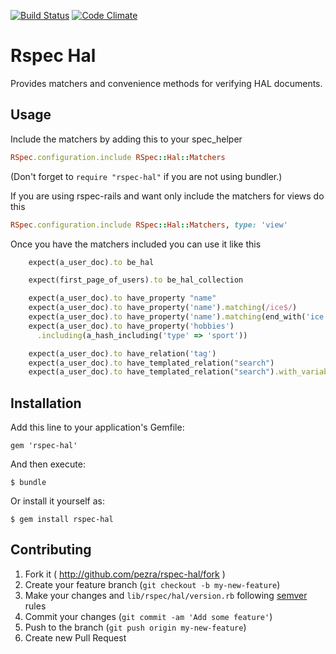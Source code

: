 [![Build Status](https://travis-ci.org/pezra/rspec-hal.png?branch=master)](https://travis-ci.org/pezra/rspec-hal)
[![Code Climate](https://codeclimate.com/github/pezra/rspec-hal.png)](https://codeclimate.com/github/pezra/rspec-hal)

# Rspec Hal

Provides matchers and convenience methods for verifying HAL documents.

## Usage

Include the matchers by adding this to your spec_helper

```ruby
RSpec.configuration.include RSpec::Hal::Matchers
```

(Don't forget to `require "rspec-hal"` if you are not using bundler.)

If you are using rspec-rails and want only include the matchers for views do this

```ruby
RSpec.configuration.include RSpec::Hal::Matchers, type: 'view'
```

Once you have the matchers included you can use it like this

```ruby
    expect(a_user_doc).to be_hal

    expect(first_page_of_users).to be_hal_collection

    expect(a_user_doc).to have_property "name"
    expect(a_user_doc).to have_property('name').matching(/ice$/)
    expect(a_user_doc).to have_property('name').matching(end_with('ice'))
    expect(a_user_doc).to have_property('hobbies')
      .including(a_hash_including('type' => 'sport'))

    expect(a_user_doc).to have_relation('tag')
    expect(a_user_doc).to have_templated_relation("search")
    expect(a_user_doc).to have_templated_relation("search").with_variables("q", "limit")
```

## Installation

Add this line to your application's Gemfile:

    gem 'rspec-hal'

And then execute:

    $ bundle

Or install it yourself as:

    $ gem install rspec-hal

## Contributing

1. Fork it ( http://github.com/pezra/rspec-hal/fork )
2. Create your feature branch (`git checkout -b my-new-feature`)
3. Make your changes and `lib/rspec/hal/version.rb` following [semver][] rules
4. Commit your changes (`git commit -am 'Add some feature'`)
5. Push to the branch (`git push origin my-new-feature`)
6. Create new Pull Request

[semver]: http://semver.org
